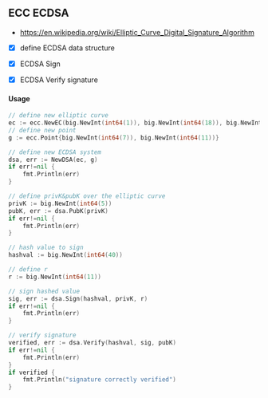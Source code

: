 ## ECC ECDSA
- https://en.wikipedia.org/wiki/Elliptic_Curve_Digital_Signature_Algorithm

- [x] define ECDSA data structure
- [x] ECDSA Sign
- [x] ECDSA Verify signature


#### Usage
```go
// define new elliptic curve
ec := ecc.NewEC(big.NewInt(int64(1)), big.NewInt(int64(18)), big.NewInt(int64(19)))
// define new point
g := ecc.Point{big.NewInt(int64(7)), big.NewInt(int64(11))}

// define new ECDSA system
dsa, err := NewDSA(ec, g)
if err!=nil {
	fmt.Println(err)
}

// define privK&pubK over the elliptic curve
privK := big.NewInt(int64(5))
pubK, err := dsa.PubK(privK)
if err!=nil {
	fmt.Println(err)
}

// hash value to sign
hashval := big.NewInt(int64(40))

// define r
r := big.NewInt(int64(11))

// sign hashed value
sig, err := dsa.Sign(hashval, privK, r)
if err!=nil {
	fmt.Println(err)
}

// verify signature
verified, err := dsa.Verify(hashval, sig, pubK)
if err!=nil {
	fmt.Println(err)
}
if verified {
	fmt.Println("signature correctly verified")
}
```
